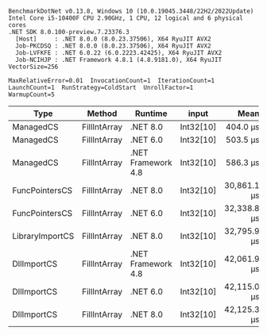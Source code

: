 ```

BenchmarkDotNet v0.13.8, Windows 10 (10.0.19045.3448/22H2/2022Update)
Intel Core i5-10400F CPU 2.90GHz, 1 CPU, 12 logical and 6 physical cores
.NET SDK 8.0.100-preview.7.23376.3
  [Host]     : .NET 8.0.0 (8.0.23.37506), X64 RyuJIT AVX2
  Job-PKCDSQ : .NET 8.0.0 (8.0.23.37506), X64 RyuJIT AVX2
  Job-LVFKFE : .NET 6.0.22 (6.0.2223.42425), X64 RyuJIT AVX2
  Job-NCIHJP : .NET Framework 4.8.1 (4.8.9181.0), X64 RyuJIT VectorSize=256

MaxRelativeError=0.01  InvocationCount=1  IterationCount=1  
LaunchCount=1  RunStrategy=ColdStart  UnrollFactor=1  
WarmupCount=5  

```
| Type            | Method       | Runtime            | input     | Mean        | Error | Median      | Min         | Max         | Allocated |
|---------------- |------------- |------------------- |---------- |------------:|------:|------------:|------------:|------------:|----------:|
| ManagedCS       | FillIntArray | .NET 8.0           | Int32[10] |    404.0 μs |    NA |    404.0 μs |    404.0 μs |    404.0 μs |     400 B |
| ManagedCS       | FillIntArray | .NET 6.0           | Int32[10] |    503.5 μs |    NA |    503.5 μs |    503.5 μs |    503.5 μs |     640 B |
| ManagedCS       | FillIntArray | .NET Framework 4.8 | Int32[10] |    586.3 μs |    NA |    586.3 μs |    586.3 μs |    586.3 μs |         - |
| FuncPointersCS  | FillIntArray | .NET 8.0           | Int32[10] | 30,861.1 μs |    NA | 30,861.1 μs | 30,861.1 μs | 30,861.1 μs |     400 B |
| FuncPointersCS  | FillIntArray | .NET 6.0           | Int32[10] | 32,338.8 μs |    NA | 32,338.8 μs | 32,338.8 μs | 32,338.8 μs |     640 B |
| LibraryImportCS | FillIntArray | .NET 8.0           | Int32[10] | 32,795.9 μs |    NA | 32,795.9 μs | 32,795.9 μs | 32,795.9 μs |     400 B |
| DllImportCS     | FillIntArray | .NET Framework 4.8 | Int32[10] | 42,061.9 μs |    NA | 42,061.9 μs | 42,061.9 μs | 42,061.9 μs |         - |
| DllImportCS     | FillIntArray | .NET 6.0           | Int32[10] | 42,115.0 μs |    NA | 42,115.0 μs | 42,115.0 μs | 42,115.0 μs |     640 B |
| DllImportCS     | FillIntArray | .NET 8.0           | Int32[10] | 42,125.3 μs |    NA | 42,125.3 μs | 42,125.3 μs | 42,125.3 μs |     400 B |
